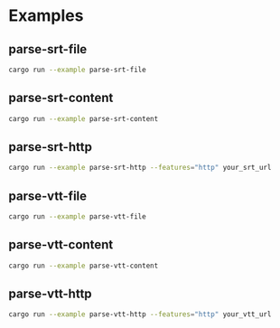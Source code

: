 # Examples

## parse-srt-file

```sh
cargo run --example parse-srt-file
```

## parse-srt-content

```sh
cargo run --example parse-srt-content
```

## parse-srt-http

```sh
cargo run --example parse-srt-http --features="http" your_srt_url
```

## parse-vtt-file

```sh
cargo run --example parse-vtt-file
```

## parse-vtt-content

```sh
cargo run --example parse-vtt-content
```

## parse-vtt-http

```sh
cargo run --example parse-vtt-http --features="http" your_vtt_url
```
